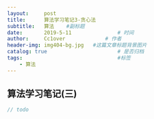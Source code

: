 ```yaml
---
layout:     post   				    
title:      算法学习笔记3-贪心法		 
subtitle:   算法    #副标题
date:       2019-5-11			   	# 时间
author:     Cc1over				# 作者
header-img: img404-bg.jpg	#这篇文章标题背景图片
catalog: true 						# 是否归档
tags:								#标签
    - 算法
---
```


## 算法学习笔记(三) 

```java
// todo
```

